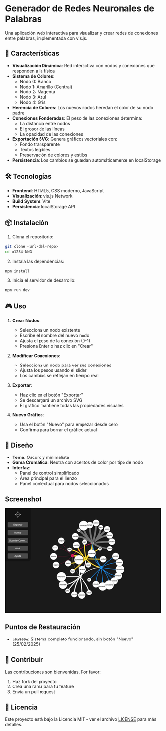 # Generador de Redes Neuronales de Palabras

Una aplicación web interactiva para visualizar y crear redes de conexiones entre palabras, implementada con vis.js.

## 🌟 Características

- **Visualización Dinámica**: Red interactiva con nodos y conexiones que responden a la física
- **Sistema de Colores**: 
  - Nodo 0: Blanco
  - Nodo 1: Amarillo (Central)
  - Nodo 2: Magenta
  - Nodo 3: Azul
  - Nodo 4: Gris
- **Herencia de Colores**: Los nuevos nodos heredan el color de su nodo padre
- **Conexiones Ponderadas**: El peso de las conexiones determina:
  - La distancia entre nodos
  - El grosor de las líneas
  - La opacidad de las conexiones
- **Exportación SVG**: Genera gráficos vectoriales con:
  - Fondo transparente
  - Textos legibles
  - Preservación de colores y estilos
- **Persistencia**: Los cambios se guardan automáticamente en localStorage

## 🛠️ Tecnologías

- **Frontend**: HTML5, CSS moderno, JavaScript
- **Visualización**: vis.js Network
- **Build System**: Vite
- **Persistencia**: localStorage API

## 📦 Instalación

1. Clona el repositorio:
```bash
git clone <url-del-repo>
cd o1234-NNG
```

2. Instala las dependencias:
```bash
npm install
```

3. Inicia el servidor de desarrollo:
```bash
npm run dev
```

## 🎮 Uso

1. **Crear Nodos**:
   - Selecciona un nodo existente
   - Escribe el nombre del nuevo nodo
   - Ajusta el peso de la conexión (0-1)
   - Presiona Enter o haz clic en "Crear"

2. **Modificar Conexiones**:
   - Selecciona un nodo para ver sus conexiones
   - Ajusta los pesos usando el slider
   - Los cambios se reflejan en tiempo real

3. **Exportar**:
   - Haz clic en el botón "Exportar"
   - Se descargará un archivo SVG
   - El gráfico mantiene todas las propiedades visuales

4. **Nuevo Gráfico**:
   - Usa el botón "Nuevo" para empezar desde cero
   - Confirma para borrar el gráfico actual

## 🎨 Diseño

- **Tema**: Oscuro y minimalista
- **Gama Cromática**: Neutra con acentos de color por tipo de nodo
- **Interfaz**: 
  - Panel de control simplificado
  - Área principal para el lienzo
  - Panel contextual para nodos seleccionados

## Screenshot
![Neural Network Graph](screenshot-nng.png)

## Puntos de Restauración
- `a6a809e`: Sistema completo funcionando, sin botón "Nuevo" (25/02/2025)

## 🤝 Contribuir

Las contribuciones son bienvenidas. Por favor:
1. Haz fork del proyecto
2. Crea una rama para tu feature
3. Envía un pull request

## 📄 Licencia

Este proyecto está bajo la Licencia MIT - ver el archivo [LICENSE](LICENSE) para más detalles.
